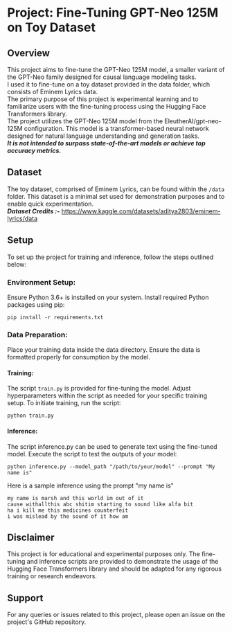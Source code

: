 # Project: Fine-Tuning GPT-Neo 125M on Toy Dataset

## Overview
This project aims to fine-tune the GPT-Neo 125M model, a smaller variant of the GPT-Neo family designed for causal language modeling tasks.\
I used it to fine-tune on a toy dataset provided in the data folder, which consists of Eminem Lyrics data.\
The primary purpose of this project is experimental learning and to familiarize users with the fine-tuning process using the Hugging Face Transformers library.\
The project utilizes the GPT-Neo 125M model from the EleutherAI/gpt-neo-125M configuration. This model is a transformer-based neural network designed for natural language understanding and generation tasks.\
**_It is not intended to surpass state-of-the-art models or achieve top accuracy metrics._**

## Dataset
The toy dataset, comprised of Eminem Lyrics, can be found within the `/data` folder. This dataset is a minimal set used for demonstration purposes and to enable quick experimentation.\
**_Dataset Credits :-_** https://www.kaggle.com/datasets/aditya2803/eminem-lyrics/data

## Setup
To set up the project for training and inference, follow the steps outlined below:

### Environment Setup:

Ensure Python 3.6+ is installed on your system.
Install required Python packages using pip:
```
pip install -r requirements.txt
```

### Data Preparation:

Place your training data inside the data directory.
Ensure the data is formatted properly for consumption by the model.

#### Training:

The script `train.py` is provided for fine-tuning the model.
Adjust hyperparameters within the script as needed for your specific training setup.
To initiate training, run the script:
```
python train.py
```

#### Inference:

The script inference.py can be used to generate text using the fine-tuned model.
Execute the script to test the outputs of your model:
```
python inference.py --model_path "/path/to/your/model" --prompt "My name is"
```

Here is a sample inference using the prompt "my name is"
```
my name is marsh and this world im out of it  
cause withallthis abc shitim starting to sound like alfa bit 
ha i kill me this medicines counterfeit 
i was mislead by the sound of it how am
```

## Disclaimer
This project is for educational and experimental purposes only. The fine-tuning and inference scripts are provided to demonstrate the usage of the Hugging Face Transformers library and should be adapted for any rigorous training or research endeavors.

## Support
For any queries or issues related to this project, please open an issue on the project's GitHub repository.
